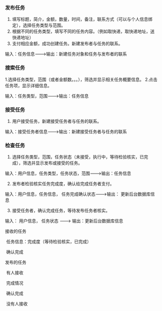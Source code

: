 ### 发布任务
1. 填写标题，简介，金额，数量，时间，备注，联系方式（可以与个人信息绑定），选择任务类型与范围。
2. 根据不同的任务类型，填写不同的任务内容。（例如取快递，取快递地址，送快递地址）
3. 支付相应金额，成功创建任务。新建发布者与任务的联系。


输入：任务信息--->输出：新建任务对象和任务与发布者的联系

### 搜索任务
1.选择任务类型，范围（或者金额数。。。），筛选并显示相关任务概要信息。
2.点击任务项，显示详细信息。

输入：任务类型，范围--->输出：任务信息

### 接受任务
1. 用户接受任务，新建接受任务者与任务的联系。

输入：接受任务者信息--->输出：新建接受任务者与任务的联系

### 检查任务
1. 选择任务类型，范围，任务状态（未接受，执行中，等待检验核实，已完成），筛选并显示发布或接受的任务。


输入：用户信息，任务类型，任务状态，范围--->输出：任务信息

2. 发布者检验核实任务完成度，确认给完成任务者支付。

输入：用户信息，任务信息， 任务完成确认状态--->输出： 更新后台数据库信息

3. 接受任务者，确认完成任务，等待发布任务者核实。

输入： 用户信息， 任务状态 ---> 输出：更新后台数据库信息



接收的任务

​	任务信息：完成度（等待检验核实，已完成）

​	确认完成

发布的任务

​	有人接收

​		完成情况

​		确认完成

​	没有人接收

